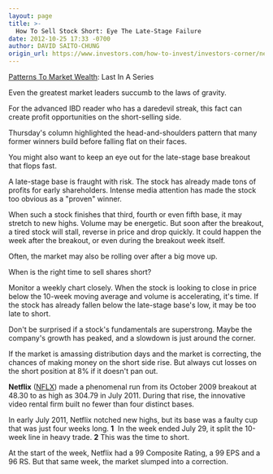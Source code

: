 ```yaml
---
layout: page
title: >-
  How To Sell Stock Short: Eye The Late-Stage Failure
date: 2012-10-25 17:33 -0700
author: DAVID SAITO-CHUNG
origin_url: https://www.investors.com/how-to-invest/investors-corner/netflix-is-example-of-breakout-failure
---
```





[Patterns To Market Wealth](http://news.investors.com/special-report/627625-patterns-to-market-wealth.aspx): Last In A Series


Even the greatest market leaders succumb to the laws of gravity.


For the advanced IBD reader who has a daredevil streak, this fact can create profit opportunities on the short-selling side.


Thursday's column highlighted the head-and-shoulders pattern that many former winners build before falling flat on their faces.


You might also want to keep an eye out for the late-stage base breakout that flops fast.


A late-stage base is fraught with risk. The stock has already made tons of profits for early shareholders. Intense media attention has made the stock too obvious as a "proven" winner.


When such a stock finishes that third, fourth or even fifth base, it may stretch to new highs. Volume may be energetic. But soon after the breakout, a tired stock will stall, reverse in price and drop quickly. It could happen the week after the breakout, or even during the breakout week itself.


Often, the market may also be rolling over after a big move up.


When is the right time to sell shares short?


Monitor a weekly chart closely. When the stock is looking to close in price below the 10-week moving average and volume is accelerating, it's time. If the stock has already fallen below the late-stage base's low, it may be too late to short.


Don't be surprised if a stock's fundamentals are superstrong. Maybe the company's growth has peaked, and a slowdown is just around the corner.


If the market is amassing distribution days and the market is correcting, the chances of making money on the short side rise. But always cut losses on the short position at 8% if it doesn't pan out.


**Netflix** ([NFLX](https://research.investors.com/quote.aspx?symbol=NFLX)) made a phenomenal run from its October 2009 breakout at 48.30 to as high as 304.79 in July 2011. During that rise, the innovative video rental firm built no fewer than four distinct bases.


In early July 2011, Netflix notched new highs, but its base was a faulty cup that was just four weeks long. **1**  In the week ended July 29, it split the 10-week line in heavy trade. **2** This was the time to short.


At the start of the week, Netflix had a 99 Composite Rating, a 99 EPS and a 96 RS. But that same week, the market slumped into a correction.




